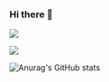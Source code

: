 ### Hi there 👋

<!--
**dkdhqt/dkdhqt** is a ✨ _special_ ✨ repository because its `README.md` (this file) appears on your GitHub profile.

Here are some ideas to get you started:

- 🔭 I’m currently working on ...
- 🌱 I’m currently learning ...
- 👯 I’m looking to collaborate on ...
- 🤔 I’m looking for help with ...
- 💬 Ask me about ...
- 📫 How to reach me: ...
- 😄 Pronouns: ...
- ⚡ Fun fact: ...
-->
<a href="https://www.android.com/" target="_blank"><img src="https://img.shields.io/badge/Android-#3DDC84?style=plastic&logo=Android&logoColor=FFFFFF"/></a>

<a href="https://www.android.com/" target="_blank"><img src="https://img.shields.io/badge/C-#A8B9CC?style=plastic&logo=C&logoColor=FFFFFF"/></a>



![Anurag's GitHub stats](https://github-readme-stats.vercel.app/api?username=dkdhqt&show_icons=true&theme=radical)
